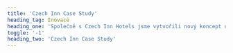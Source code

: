 ```yaml
---
title: 'Czech Inn Case Study'
heading_tag: Inovace
heading_one: 'Společně s Czech Inn Hotels jsme vytvořili nový koncept ubytování.'
toggle: '-1'
heading_two: 'Czech Inn Case Study'
---
```



